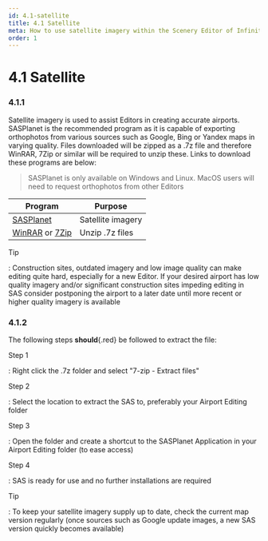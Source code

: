 ```yaml
---
id: 4.1-satellite
title: 4.1 Satellite
meta: How to use satellite imagery within the Scenery Editor of Infinite Flight.
order: 1
---
```


# 4.1 Satellite



### 4.1.1

Satellite imagery is used to assist Editors in creating accurate airports. SASPlanet is the recommended program as it is capable of exporting orthophotos from various sources such as Google, Bing or Yandex maps in varying quality. Files downloaded will be zipped as a .7z file and therefore WinRAR, 7Zip or similar will be required to unzip these. Links to download these programs are below:



> SASPlanet is only available on Windows and Linux. MacOS users will need to request orthophotos from other Editors



| Program                                                      | Purpose           |
| ------------------------------------------------------------ | ----------------- |
| [SASPlanet](https://gisenglish.geojamal.com/2018/06/download-sas-planet-nightly-all.html) | Satellite imagery |
| [WinRAR](https://www.win-rar.com/download.html?&L=0) or [7Zip](https://www.7-zip.org) | Unzip .7z files   |



Tip

: Construction sites, outdated imagery and low image quality can make editing quite hard, especially for a new Editor. If your desired airport has low quality imagery and/or significant construction sites impeding editing in SAS consider postponing the airport to a later date until more recent or higher quality imagery is available



### 4.1.2

The following steps **should**{.red} be followed to extract the file:



Step 1

: Right click the .7z folder and select "7-zip - Extract files"



Step 2

: Select the location to extract the SAS to, preferably your Airport Editing folder



Step 3

: Open the folder and create a shortcut to the SASPlanet Application in your Airport Editing folder (to ease access)



Step 4

: SAS is ready for use and no further installations are required



Tip

: To keep your satellite imagery supply up to date, check the current map version regularly (once sources such as Google update images, a new SAS version quickly becomes available)
